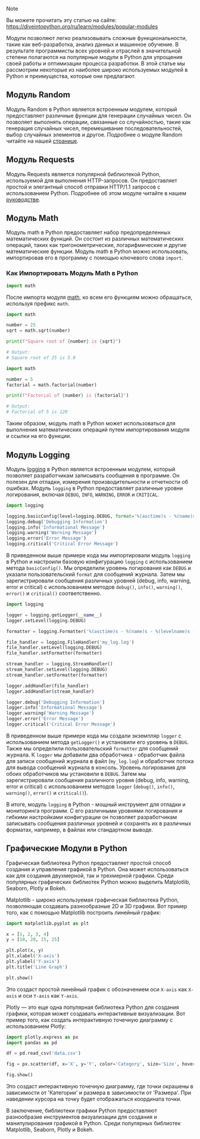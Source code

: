 > [!NOTE]
> Вы можете прочитать эту статью на сайте: https://diveintopython.org/ru/learn/modules/popular-modules

Модули позволяют легко реализовывать сложные функциональности, такие как веб-разработка, анализ данных и машинное обучение. В результате программисты всех уровней и отраслей в значительной степени полагаются на популярные модули в Python для упрощения своей работы и оптимизации процесса разработки. В этой статье мы рассмотрим некоторые из наиболее широко используемых модулей в Python и преимущества, которые они предлагают.

## Модуль Random

Модуль Random в Python является встроенным модулем, который предоставляет различные функции для генерации случайных чисел. Он позволяет выполнять операции, связанные со случайностью, такие как генерация случайных чисел, перемешивание последовательностей, выбор случайных элементов и другое. Подробнее о модуле Random читайте на нашей [странице](/learn/modules/popular_modules/random.md).

## Модуль Requests

Модуль Requests является популярной библиотекой Python, используемой для выполнения HTTP-запросов. Он предоставляет простой и элегантный способ отправки HTTP/1.1 запросов с использованием Python. Подробнее об этом модуле читайте в нашем [руководстве](/learn/modules/popular_modules/requests.md).

## Модуль Math

Модуль math в Python предоставляет набор предопределенных математических функций. Он состоит из различных математических операций, таких как тригонометрические, логарифмические и другие математические функции. Модуль math в Python можно использовать, импортировав его в программу с помощью ключевого слова `import`.

### Как Импортировать Модуль Math в Python

```python
import math
```

После импорта модуля [math](https://docs.python.org/3/library/math.html), ко всем его функциям можно обращаться, используя префикс `math`.

```python
import math

number = 25
sqrt = math.sqrt(number)

print(f"Square root of {number} is {sqrt}")

# Output:
# Square root of 25 is 5.0
```

```python
import math

number = 5
factorial = math.factorial(number)

print(f"Factorial of {number} is {factorial}")

# Output:
# Factorial of 5 is 120
```

Таким образом, модуль math в Python может использоваться для выполнения математических операций путем импортирования модуля и ссылки на его функции.

## Модуль Logging

Модуль [logging](https://docs.python.org/3/library/logging.html) в Python является встроенным модулем, который позволяет разработчикам записывать сообщения в программе. Он полезен для отладки, измерения производительности и отчетности об ошибках. Модуль `logging` в Python предоставляет различные уровни логирования, включая `DEBUG`, `INFO`, `WARNING`, `ERROR` и `CRITICAL`.

```python
import logging

logging.basicConfig(level=logging.DEBUG, format='%(asctime)s - %(name)s - %(levelname)s - %(message)s')
logging.debug('Debugging Information')
logging.info('Informational Message')
logging.warning('Warning Message')
logging.error('Error Message')
logging.critical('Critical Error Message')
```

В приведенном выше примере кода мы импортировали модуль `logging` в Python и настроили базовую конфигурацию `logging` с использованием метода `basicConfig()`. Мы определили уровень логирования как `DEBUG` и указали пользовательский `format` для сообщений журнала. Затем мы зарегистрировали сообщения различных уровней (debug, info, warning, error и critical) с использованием методов `debug()`, `info()`, `warning()`, `error()` и `critical()` соответственно.

```python
import logging

logger = logging.getLogger(__name__)
logger.setLevel(logging.DEBUG)

formatter = logging.Formatter('%(asctime)s - %(name)s - %(levelname)s - %(message)s')

file_handler = logging.FileHandler('my_log.log')
file_handler.setLevel(logging.DEBUG)
file_handler.setFormatter(formatter)

stream_handler = logging.StreamHandler()
stream_handler.setLevel(logging.DEBUG)
stream_handler.setFormatter(formatter)

logger.addHandler(file_handler)
logger.addHandler(stream_handler)

logger.debug('Debugging Information')
logger.info('Informational Message')
logger.warning('Warning Message')
logger.error('Error Message')
logger.critical('Critical Error Message')
```

В приведенном выше примере кода мы создали экземпляр `logger` с использованием метода `getLogger()` и установили его уровень в `DEBUG`. Также мы определили пользовательский `formatter` для сообщений журнала. К `logger` мы добавили два обработчика - обработчик файла для записи сообщений журнала в файл (`my_log.log`) и обработчик потока для вывода сообщений журнала в консоль. Уровень логирования для обоих обработчиков мы установили в `DEBUG`. Затем мы зарегистрировали сообщения различного уровня (debug, info, warning, error и critical) с использованием методов `logger` (`debug()`, `info()`, `warning()`, `error()` и `critical()`).

В итоге, модуль `logging` в Python - мощный инструмент для отладки и мониторинга программ. С его различными уровнями логирования и гибкими настройками конфигурации он позволяет разработчикам записывать сообщения различных уровней и сохранять их в различных форматах, например, в файлах или стандартном выводе.

## Графические Модули в Python

Графическая библиотека Python предоставляет простой способ создания и управления графикой в Python. Она может использоваться как для создания двухмерной, так и трехмерной графики. Среди популярных графических библиотек Python можно выделить Matplotlib, Seaborn, Plotly и Bokeh.

Matplotlib - широко используемая графическая библиотека Python, позволяющая создавать разнообразные 2D и 3D графики. Вот пример того, как с помощью Matplotlib построить линейный график:

```python
import matplotlib.pyplot as plt

x = [1, 2, 3, 4]
y = [10, 20, 15, 25]

plt.plot(x, y)
plt.xlabel('X-axis')
plt.ylabel('Y-axis')
plt.title('Line Graph')

plt.show()
```

Это создаст простой линейный график с обозначением оси `X-axis` как `X-axis` и оси `Y-axis` как `Y-axis`.

Plotly — это еще одна популярная библиотека Python для создания графики, которая может создавать интерактивные визуализации. Вот пример того, как создать интерактивную точечную диаграмму с использованием Plotly:

```python
import plotly.express as px
import pandas as pd

df = pd.read_csv('data.csv')

fig = px.scatter(df, x='X', y='Y', color='Category', size='Size', hover_data=['X', 'Y'])

fig.show()
```

Это создаст интерактивную точечную диаграмму, где точки окрашены в зависимости от 'Категории' и размера в зависимости от 'Размера'. При наведении курсора на точку будет отображаться координата точки.

В заключение, библиотеки графики Python предоставляют разнообразие инструментов визуализации для создания и манипулирования графикой в Python. Среди популярных библиотек Matplotlib, Seaborn, Plotly и Bokeh.
